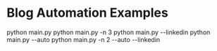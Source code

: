 # Blog Automation Examples

python main.py
python main.py -n 3
python main.py --linkedin
python main.py --auto
python main.py -n 2 --auto --linkedin 